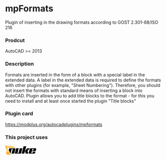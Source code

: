 # mpFormats
Plugin of inserting in the drawing formats according to GOST 2.301-68/ISO 216
### Prodcut ###
AutoCAD >= 2013
### Description ###
Formats are inserted in the form of a block with a special label in the extended data. A label in the extended data is required to define the formats with other plugins (for example, "Sheet Numbering"). Therefore, you should not insert the formats with standard means of inserting a block into AutoCAD. Plugin allows you to add title blocks to the format - for this you need to install and at least once started the plugin "Title blocks"
### Plugin card ###
https://modplus.org/autocadplugins/mpformats
### This project uses

[<img align="left" src="https://raw.githubusercontent.com/ModPlus-Software/Documentation/master/Images/nuke-logo-small.png" />](https://nuke.build/)
